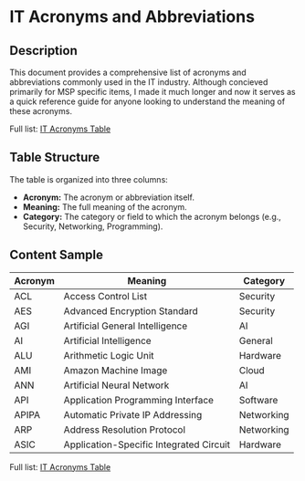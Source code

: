 # IT Acronyms and Abbreviations

## Description

This document provides a comprehensive list of acronyms and abbreviations commonly used in the IT industry. Although concieved primarily for MSP specific items, I made it much longer and now it serves as a quick reference guide for anyone looking to understand the meaning of these acronyms.

Full list: [IT Acronyms Table](./it_acronyms.md)

## Table Structure

The table is organized into three columns:

* **Acronym:** The acronym or abbreviation itself.
* **Meaning:** The full meaning of the acronym.
* **Category:** The category or field to which the acronym belongs (e.g., Security, Networking, Programming).

## Content Sample

| Acronym | Meaning | Category |
| --- | --- | --- |
| ACL | Access Control List | Security |
| AES | Advanced Encryption Standard | Security |
| AGI | Artificial General Intelligence | AI |
| AI | Artificial Intelligence | General |
| ALU | Arithmetic Logic Unit | Hardware |
| AMI | Amazon Machine Image | Cloud |
| ANN | Artificial Neural Network | AI |
| API | Application Programming Interface | Software |
| APIPA | Automatic Private IP Addressing | Networking |
| ARP | Address Resolution Protocol | Networking |
| ASIC | Application-Specific Integrated Circuit | Hardware |

Full list: [IT Acronyms Table](./it_acronyms.md)
